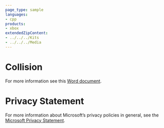 ```yaml
---
page_type: sample
languages:
- cpp
products:
- xbox
extendedZipContent:
- ../../../Kits
- ../../../Media
---
```

# Collision
For more information see this [Word document](Readme.docx).
# Privacy Statement
For more information about Microsoft’s privacy policies in general, see the [Microsoft Privacy Statement](https://privacy.microsoft.com/en-us/privacystatement/).
